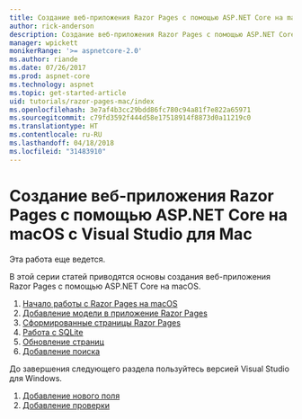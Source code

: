 ```yaml
---
title: Создание веб-приложения Razor Pages с помощью ASP.NET Core на macOS с Visual Studio для Mac
author: rick-anderson
description: Создание веб-приложения Razor Pages с помощью ASP.NET Core и EF Core.
manager: wpickett
monikerRange: '>= aspnetcore-2.0'
ms.author: riande
ms.date: 07/26/2017
ms.prod: aspnet-core
ms.technology: aspnet
ms.topic: get-started-article
uid: tutorials/razor-pages-mac/index
ms.openlocfilehash: 3e7af4b3cc29bdd86fc780c94a81f7e822a65971
ms.sourcegitcommit: c79fd3592f444d58e17518914f8873d0a11219c0
ms.translationtype: HT
ms.contentlocale: ru-RU
ms.lasthandoff: 04/18/2018
ms.locfileid: "31483910"
---
```

# <a name="create-a-razor-pages-web-app-with-aspnet-core-on-macos-with-visual-studio-for-mac"></a>Создание веб-приложения Razor Pages с помощью ASP.NET Core на macOS с Visual Studio для Mac

Эта работа еще ведется.

В этой серии статей приводятся основы создания веб-приложения Razor Pages с помощью ASP.NET Core на macOS.

1. [Начало работы с Razor Pages на macOS](xref:tutorials/razor-pages-mac/razor-pages-start)
1. [Добавление модели в приложение Razor Pages](xref:tutorials/razor-pages-mac/model)
1. [Сформированные страницы Razor Pages](xref:tutorials/razor-pages-mac/page)
1. [Работа с SQLite](xref:tutorials/razor-pages-mac/sql)
1. [Обновление страниц](xref:tutorials/razor-pages-mac/da1)
1. [Добавление поиска](xref:tutorials/razor-pages-mac/search)

До завершения следующего раздела пользуйтесь версией Visual Studio для Windows.

1. [Добавление нового поля](xref:tutorials/razor-pages/new-field)
1. [Добавление проверки](xref:tutorials/razor-pages/validation)
